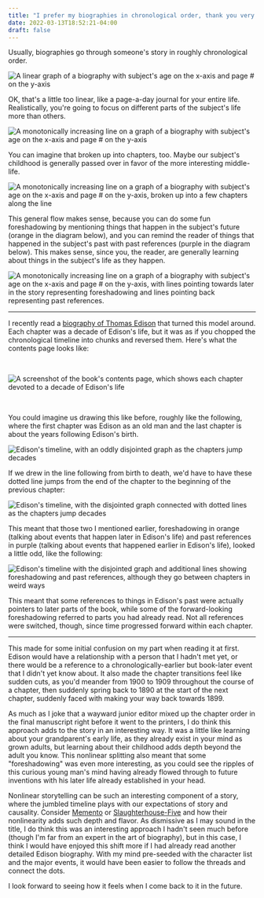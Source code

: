 ```yaml
---
title: "I prefer my biographies in chronological order, thank you very much"
date: 2022-03-13T18:52:21-04:00
draft: false
---
```


Usually, biographies go through someone's story in roughly chronological order.

![A linear graph of a biography with subject's age on the x-axis and page # on the y-axis](linear.png)

OK, that's a little too linear, like a page-a-day journal for your entire life. Realistically, you're going to focus on different parts of the subject's life more than others.


![A monotonically increasing line on a graph of a biography with subject's age on the x-axis and page # on the y-axis](realistic-linear.png)

You can imagine that broken up into chapters, too. Maybe our subject's childhood is generally passed over in favor of the more interesting middle-life.

![A monotonically increasing line on a graph of a biography with subject's age on the x-axis and page # on the y-axis, broken up into a few chapters along the line](realistic-linear-with-chapters.png)

This general flow makes sense, because you can do some fun foreshadowing by mentioning things that happen in the subject's future (orange in the diagram below), and you can remind the reader of things that happened in the subject's past with past references (purple in the diagram below). This makes sense, since you, the reader, are generally learning about things in the subject's life as they happen.

![A monotonically increasing line on a graph of a biography with subject's age on the x-axis and page # on the y-axis, with lines pointing towards later in the story representing foreshadowing and lines pointing back representing past references.](realistic-linear-with-references.png)


-----

I recently read a [biography of Thomas Edison](https://www.goodreads.com/en/book/show/43984882-edison) that turned this model around. Each chapter was a decade of Edison's life, but it was as if you chopped the chronological timeline into chunks and reversed them. Here's what the contents page looks like:

<br>

![A screenshot of the book's contents page, which shows each chapter devoted to a decade of Edison's life](edison-biography-contents.png)

<br>

You could imagine us drawing this like before, roughly like the following, where the first chapter was Edison as an old man and the last chapter is about the years following Edison's birth.

![Edison's timeline, with an oddly disjointed graph as the chapters jump decades](edison-timeline.png)

If we drew in the line following from birth to death, we'd have to have these dotted line jumps from the end of the chapter to the beginning of the previous chapter:

![Edison's timeline, with the disjointed graph connected with dotted lines as the chapters jump decades](edison-timeline-with-dotted.png)

This meant that those two I mentioned earlier, foreshadowing in orange (talking about events that happen later in Edison's life) and past references in purple (talking about events that happened earlier in Edison's life), looked a little odd, like the following:

![Edison's timeline with the disjointed graph and additional lines showing foreshadowing and past references, although they go between chapters in weird ways](edison-timeline-with-references.png)

This meant that some references to things in Edison's past were actually pointers to later parts of the book, while some of the forward-looking foreshadowing referred to parts you had already read. Not all references were switched, though, since time progressed forward within each chapter.

-----

This made for some initial confusion on my part when reading it at first. Edison would have a relationship with a person that I hadn't met yet, or there would be a reference to a chronologically-earlier but book-later event that I didn't yet know about. It also made the chapter transitions feel like sudden cuts, as you'd meander from 1900 to 1909 throughout the course of a chapter, then suddenly spring back to 1890 at the start of the next chapter, suddenly faced with making your way back towards 1899.

As much as I joke that a wayward junior editor mixed up the chapter order in the final manuscript right before it went to the printers, I do think this approach adds to the story in an interesting way.  It was a little like learning about your grandparent's early life, as they already exist in your mind as grown adults, but learning about their childhood adds depth beyond the adult you know. This nonlinear splitting also meant that some "foreshadowing" was even more interesting, as you could see the ripples of this curious young man's mind having already flowed through to future inventions with his later life already established in your head.

Nonlinear storytelling can be such an interesting component of a story, where the jumbled timeline plays with our expectations of story and causality. Consider [Memento](https://www.imdb.com/title/tt0209144/) or [Slaughterhouse-Five](https://www.goodreads.com/book/show/4981.Slaughterhouse_Five) and how their nonlinearity adds such depth and flavor. As dismissive as I may sound in the title, I do think this was an interesting approach I hadn't seen much before (though I'm far from an expert in the art of biography), but in this case, I think I would have enjoyed this shift more if I had already read another detailed Edison biography. With my mind pre-seeded with the character list and the major events, it would have been easier to follow the threads and connect the dots.

I look forward to seeing how it feels when I come back to it in the future.